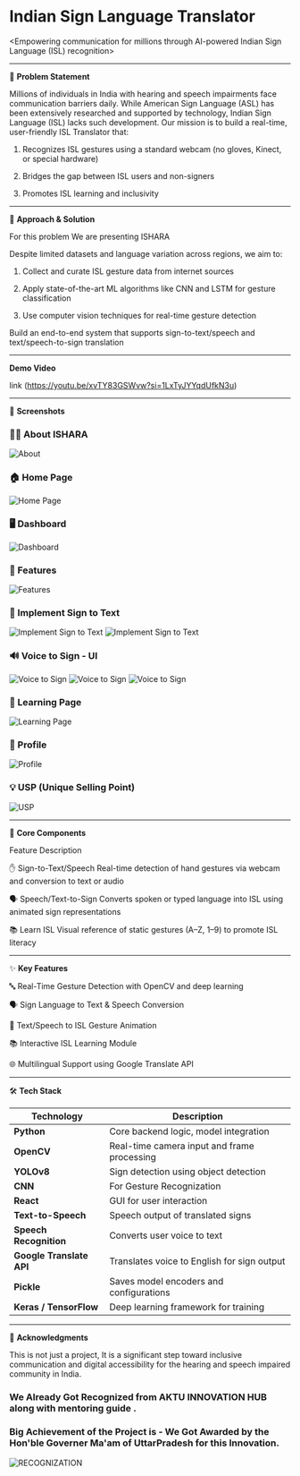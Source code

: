 # Indian Sign Language Translator #

<Empowering communication for millions through AI-powered Indian Sign Language (ISL) recognition>

----------------------------------------------------------------------------------------------------------------------------------------------------------------------------------------------------------------------------------------------------------

🧩 **Problem Statement**

Millions of individuals in India with hearing and speech impairments face communication barriers daily. While American Sign Language (ASL) has been extensively researched and supported by technology, Indian Sign Language (ISL) lacks such development.
Our mission is to build a real-time, user-friendly ISL Translator that:

1. Recognizes ISL gestures using a standard webcam (no gloves, Kinect, or special hardware)

2. Bridges the gap between ISL users and non-signers

3. Promotes ISL learning and inclusivity


----------------------------------------------------------------------------------------------------------------------------------------------------------------------------------------------------------------------------------------------------------

🧠 **Approach & Solution**

For this problem We are presenting ISHARA 

Despite limited datasets and language variation across regions, we aim to:

1. Collect and curate ISL gesture data from internet sources

2. Apply state-of-the-art ML algorithms like CNN and LSTM for gesture classification

3. Use computer vision techniques for real-time gesture detection

Build an end-to-end system that supports sign-to-text/speech and text/speech-to-sign translation

----------------------------------------------------------------------------------------------------------------------------------------------------------------------------------------------------------------------------------------------------------

**Demo Video**

link (https://youtu.be/xvTY83GSWvw?si=1LxTyJYYqdUfkN3u)

----------------------------------------------------------------------------------------------------------------------------------------------------------------------------------------------------------------------------------------------------------

📸 **Screenshots**

### 🧑‍💼 About ISHARA
![About](ScreenShots/About.png)

### 🏠 Home Page
![Home Page](ScreenShots/HomePage.png)

### 🖥️ Dashboard
![Dashboard](ScreenShots/Dashboard.png)

### 🚀 Features
![Features](ScreenShots/Features.png)

### 🤖 Implement Sign to Text
![Implement Sign to Text](ScreenShots/Implement_sign_to_text.png)
![Implement Sign to Text](ScreenShots/SIGN_IMPLEMENT.png)

### 🔊 Voice to Sign - UI
![Voice to Sign](ScreenShots/voice_to_sign_impl.png)
![Voice to Sign](ScreenShots/voice_to_sign_imple.png)
![Voice to Sign](ScreenShots/voice_to_sign_implemen.png)

### 📘 Learning Page
![Learning Page](ScreenShots/Learning_page.png)

### 👤 Profile
![Profile](ScreenShots/Profile.png)

### 💡 USP (Unique Selling Point)
![USP](ScreenShots/USP.png)

----------------------------------------------------------------------------------------------------------------------------------------------------------------------------------------------------------------------------------------------------------

🧩 **Core Components**

Feature	Description

✋ Sign-to-Text/Speech	Real-time detection of hand gestures via webcam and conversion to text or audio

🗣️ Speech/Text-to-Sign	Converts spoken or typed language into ISL using animated sign representations

📚 Learn ISL	Visual reference of static gestures (A–Z, 1–9) to promote ISL literacy

----------------------------------------------------------------------------------------------------------------------------------------------------------------------------------------------------------------------------------------------------------

✨ **Key Features**

🔤 Real-Time Gesture Detection with OpenCV and deep learning

🗣️ Sign Language to Text & Speech Conversion

📢 Text/Speech to ISL Gesture Animation

📚 Interactive ISL Learning Module

🌐 Multilingual Support using Google Translate API

----------------------------------------------------------------------------------------------------------------------------------------------------------------------------------------------------------------------------------------------------------

🛠️ **Tech Stack**

| Technology               | Description                                     |
| ------------------------ | ----------------------------------------------- |
| **Python**               | Core backend logic, model integration           |
| **OpenCV**               | Real-time camera input and frame processing     |
| **YOLOv8**               | Sign detection using object detection           |
| **CNN**                  | For Gesture Recognization                       |
| **React**                | GUI for user interaction                        |
| **Text-to-Speech**       | Speech output of translated signs               |
| **Speech Recognition**   | Converts user voice to text                     |
| **Google Translate API** | Translates voice to English for sign output     |
| **Pickle**               | Saves model encoders and configurations         |
| **Keras / TensorFlow**   | Deep learning framework for training            |

----------------------------------------------------------------------------------------------------------------------------------------------------------------------------------------------------------------------------------------------------------

🙏 **Acknowledgments**

This is not just a project, It is a significant step toward inclusive communication and digital accessibility for the hearing and speech impaired community in India.

### We Already Got Recognized from AKTU INNOVATION HUB along with mentoring guide . ###
### Big Achievement of the Project is - We Got Awarded by the Hon'ble Governer Ma'am of UttarPradesh for this Innovation. ###

![RECOGNIZATION](ScreenShots/RECOGNIZATION.JPG)

